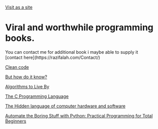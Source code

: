 [Visit as a site](https://razifalah.github.io/Programming-books/)

<h1>Viral and worthwhile programming books.</h1>
You can contact me for additional book i maybe able to supply it<br> [contact here](https://razifalah.com/Contact/)

[Clean code](Books/CleanCode.pdf)

[But how do it know?](Books/ButHowDoItKnow.pdf)


[Algorithms to Live By](Books/AlgoToLiveBy.pdf)


[The C Programming Language](Books/Cascii.pdf)


[The Hidden language of computer hardware and software](Books/TheHiddenLangComputerHardwareAndSoftware.pdf)

[Automate the Boring Stuff with Python: Practical Programming for Total Beginners](Books/ATBS.pdf)
